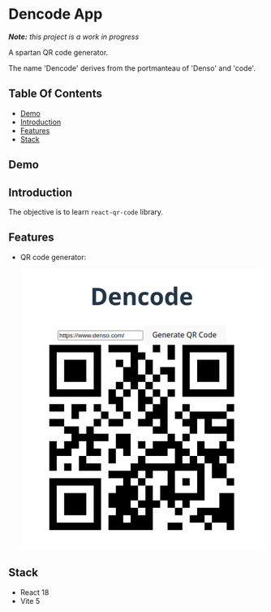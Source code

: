 # Dencode App

_**Note:** this project is a work in progress_

A spartan QR code generator.

The name 'Dencode' derives from the portmanteau of 'Denso' and 'code'.

## Table Of Contents

- [Demo](#demo)
- [Introduction](#introduction)
- [Features](#features)
- [Stack](#stack)

## Demo

## Introduction

The objective is to learn `react-qr-code` library.

## Features

- QR code generator:

  ![Time Machine](public/qr-code-generator.png)

## Stack

- React 18
- Vite 5
